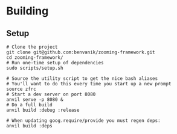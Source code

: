 # Building


## Setup

    # Clone the project
    git clone git@github.com:benvanik/zooming-framework.git
    cd zooming-framework/
    # Run one-time setup of dependencies
    sudo scripts/setup.sh

    # Source the utility script to get the nice bash aliases
    # You'll want to do this every time you start up a new prompt
    source zfrc
    # Start a dev server on port 8080
    anvil serve -p 8080 &
    # Do a full build
    anvil build :debug :release

    # When updating goog.require/provide you must regen deps:
    anvil build :deps
